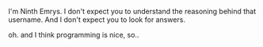 I'm Ninth Emrys.
I don't expect you to understand the reasoning behind that username.
And I don't expect you to look for answers.

oh. and I think programming is nice, so..
